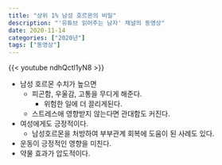 ```yaml
---
title: "상위 1% 남성 호르몬의 비밀"
description: "'유튜브 읽어주는 남자' 채널의 동영상"
date: 2020-11-14
categories: ["2020년"]
tags: ["동영상"]
---
```


{{< youtube ndhQctl1yN8 >}}

- 남성 호르몬 수치가 높으면 
    - 피곤함, 우울감, 고통을 무디게 해준다.
        - 위험한 일에 더 끌리게된다.
    - 스트레스애 영향받지 않는다면 관대함도 커진다. 
- 여성에게도 긍정적이다.
    - 남성호르몬을 처방하여 부부관계 회복에 도움이 된 사례도 있다. 
- 운동이 긍정적인 영향을 미친다. 
- 약물 효과가 압도적이다.
